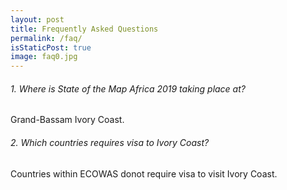 ```yaml
---
layout: post
title: Frequently Asked Questions
permalink: /faq/
isStaticPost: true
image: faq0.jpg
---
```


###### 1. Where is State of the Map Africa 2019 taking place at?
Grand-Bassam Ivory Coast.

###### 2. Which countries requires visa to Ivory Coast?
Countries within ECOWAS donot require visa to visit Ivory Coast.
